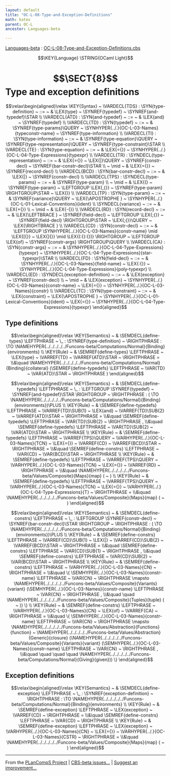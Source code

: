 ```yaml
---
layout: default
title: "OC-L-08-Type-and-Exception-Definitions"
math: katex
parent: OC-L
ancestor: Languages-beta

---
```


[Languages-beta] : [OC-L-08-Type-and-Exception-Definitions.cbs]

$$\KEY{Language} \STRING{OCaml Light}$$

# $$\SECT{8}$$ Type and exception definitions
           


$$\relax\begin{aligned}\relax
  \KEY{Syntax} ~ 
    \VARDECL{TDS} : \SYN{type-definition}
      ~ ::= ~ & \LEX{type} ~ \SYNREF{typedef} ~ \SYNREF{and-typedef}\STAR
    \\
    \VARDECL{ATD} : \SYN{and-typedef}
      ~ ::= ~ & \LEX{and} ~ \SYNREF{typedef}
    \\
    \VARDECL{TD} : \SYN{typedef}
      ~ ::= ~ & \SYNREF{type-params}\QUERY ~ \SYNHYPER{../.}{OC-L-03-Names}{typeconstr-name} ~ \SYNREF{type-information}
    \\
    \VARDECL{TI} : \SYN{type-information}
      ~ ::= ~ & \SYNREF{type-equation}\QUERY ~ \SYNREF{type-representation}\QUERY ~ \SYNREF{type-constraint}\STAR
    \\
    \VARDECL{TE} : \SYN{type-equation}
      ~ ::= ~ & \LEX{={}} ~ \SYNHYPER{../.}{OC-L-04-Type-Expressions}{typexpr}
    \\
    \VARDECL{TR} : \SYNDECL{type-representation}
      ~ ::= ~ &
      \LEX{={}} ~ \LEX{|}\QUERY ~ \SYNREF{constr-decl} ~ \SYNREF{bar-constr-decl}\STAR \\
      ~ \mid ~ &  \LEX{={}} ~ \SYNREF{record-decl}
    \\
    \VARDECL{BCD} : \SYN{bar-constr-decl}
      ~ ::= ~ & \LEX{|} ~ \SYNREF{constr-decl}
    \\
    \VARDECL{TPS} : \SYNDECL{type-params}
      ~ ::= ~ &
      \SYNREF{type-param} \\
      ~ \mid ~ &  \LEX{(} ~ \SYNREF{type-param} ~ \LEFTGROUP \LEX{,{}} ~ \SYNREF{type-param} \RIGHTGROUP\STAR ~ \LEX{)}
    \\
    \VARDECL{TP} : \SYN{type-param}
      ~ ::= ~ & \SYNREF{variance}\QUERY ~ \LEX{\APOSTROPHE } ~ \SYNHYPER{../.}{OC-L-01-Lexical-Conventions}{ident}
    \\
     \SYNDECL{variance}
      ~ ::= ~ &
      \LEX{+{}} \\
      ~ \mid ~ &  \LEX{-{}}
    \\
    \VARDECL{RD} : \SYN{record-decl}
      ~ ::= ~ & \LEX{\LEFTBRACE } ~ \SYNREF{field-decl} ~ \LEFTGROUP \LEX{;{}} ~ \SYNREF{field-decl} \RIGHTGROUP\STAR ~ \LEX{;{}}\QUERY ~ \LEX{\RIGHTBRACE }
    \\
    \VARDECL{CD} : \SYN{constr-decl}
      ~ ::= ~ & \LEFTGROUP \SYNHYPER{../.}{OC-L-03-Names}{constr-name} \mid \LEX{[{}} ~ \LEX{]{}} \mid \LEX{(:{}:{})} \RIGHTGROUP ~ \LEFTGROUP \LEX{of} ~ \SYNREF{constr-args} \RIGHTGROUP\QUERY
    \\
    \VARDECL{CA} : \SYN{constr-args}
      ~ ::= ~ & \SYNHYPER{../.}{OC-L-04-Type-Expressions}{typexpr} ~ \SYNHYPER{../.}{OC-L-04-Type-Expressions}{star-typexpr}\STAR
    \\
    \VARDECL{FD} : \SYN{field-decl}
      ~ ::= ~ & \SYNHYPER{../.}{OC-L-03-Names}{field-name} ~ \LEX{:{}} ~ \SYNHYPER{../.}{OC-L-04-Type-Expressions}{poly-typexpr}
    \\
    \VARDECL{ED} : \SYNDECL{exception-definition}
      ~ ::= ~ &
      \LEX{exception} ~ \SYNREF{constr-decl} \\
      ~ \mid ~ &  \LEX{exception} ~ \SYNHYPER{../.}{OC-L-03-Names}{constr-name} ~ \LEX{={}} ~ \SYNHYPER{../.}{OC-L-03-Names}{constr}
    \\
    \VARDECL{TC} : \SYN{type-constraint}
      ~ ::= ~ & \LEX{constraint} ~ \LEX{\APOSTROPHE } ~ \SYNHYPER{../.}{OC-L-01-Lexical-Conventions}{ident} ~ \LEX{={}} ~ \SYNHYPER{../.}{OC-L-04-Type-Expressions}{typexpr}
\end{aligned}$$

## Type definitions
               


$$\relax\begin{aligned}\relax
  \KEY{Semantics} ~ 
  & \SEMDECL{define-types} \LEFTPHRASE ~ \_ : \SYNREF{type-definition} ~ \RIGHTPHRASE  :  \TO \NAMEHYPER{../../../../../Funcons-beta/Computations/Normal}{Binding}{environments} 
\\
  \KEY{Rule} ~ 
    & \SEMREF{define-types} \LEFTPHRASE ~ \LEX{type} ~ \VARREF{TD} ~ \VARREF{ATD}\STAR ~ \RIGHTPHRASE  = \\&\quad
      \NAMEHYPER{../../../../../Funcons-beta/Computations/Normal}{Binding}{collateral}
        (\SEMREF{define-typedefs} \LEFTPHRASE ~ \VAR{TD} ~ \VAR{ATD}\STAR ~ \RIGHTPHRASE )
\end{aligned}$$

$$\relax\begin{aligned}\relax
  \KEY{Semantics} ~ 
  & \SEMDECL{define-typedefs} \LEFTPHRASE ~ \_ : \LEFTGROUP \SYNREF{typedef} ~ \SYNREF{and-typedef}\STAR \RIGHTGROUP ~ \RIGHTPHRASE  : ( \TO \NAMEHYPER{../../../../../Funcons-beta/Computations/Normal}{Binding}{environments})\PLUS 
\\
  \KEY{Rule} ~ 
    & \SEMREF{define-typedefs} \LEFTPHRASE ~ \VARREF{TD}\SUB{1} ~ \LEX{and} ~ \VARREF{TD}\SUB{2} ~ \VARREF{ATD}\STAR ~ \RIGHTPHRASE  = \\&\quad
      \SEMREF{define-typedefs} \LEFTPHRASE ~ \VAR{TD}\SUB{2} ~ \RIGHTPHRASE , \\&\quad 
      \SEMREF{define-typedefs} \LEFTPHRASE ~ \VAR{TD}\SUB{2} ~ \VAR{ATD}\STAR ~ \RIGHTPHRASE 
\\
  \KEY{Rule} ~ 
    & \SEMREF{define-typedefs} \LEFTPHRASE ~ \VARREF{TPS}\QUERY ~ \VARHYPER{../.}{OC-L-03-Names}{TCN} ~ \LEX{={}} ~ \VARREF{CD} ~ \VARREF{BCD}\STAR ~ \RIGHTPHRASE  = \\&\quad
      \SEMREF{define-constrs} \LEFTPHRASE ~ \VAR{CD} ~ \VAR{BCD}\STAR ~ \RIGHTPHRASE 
\\
  \KEY{Rule} ~ 
    & \SEMREF{define-typedefs} \LEFTPHRASE ~ \VARREF{TPS}\QUERY ~ \VARHYPER{../.}{OC-L-03-Names}{TCN} ~ \LEX{={}} ~ \VARREF{RD} ~ \RIGHTPHRASE  = \\&\quad
      \NAMEHYPER{../../../../../Funcons-beta/Values/Composite}{Maps}{map}
        ( ~ )
\\
  \KEY{Rule} ~ 
    & \SEMREF{define-typedefs} \LEFTPHRASE ~ \VARREF{TPS}\QUERY ~ \VARHYPER{../.}{OC-L-03-Names}{TCN} ~ \LEX{={}} ~ \VARHYPER{../.}{OC-L-04-Type-Expressions}{T} ~ \RIGHTPHRASE  = \\&\quad
      \NAMEHYPER{../../../../../Funcons-beta/Values/Composite}{Maps}{map}
        ( ~ )
\end{aligned}$$

$$\relax\begin{aligned}\relax
  \KEY{Semantics} ~ 
  & \SEMDECL{define-constrs} \LEFTPHRASE ~ \_ : \LEFTGROUP \SYNREF{constr-decl} ~ \SYNREF{bar-constr-decl}\STAR \RIGHTGROUP ~ \RIGHTPHRASE  : ( \TO \NAMEHYPER{../../../../../Funcons-beta/Computations/Normal}{Binding}{environments})\PLUS 
\\
  \KEY{Rule} ~ 
    & \SEMREF{define-constrs} \LEFTPHRASE ~ \VARREF{CD}\SUB{1} ~ \LEX{|} ~ \VARREF{CD}\SUB{2} ~ \VARREF{BCD}\STAR ~ \RIGHTPHRASE  = \\&\quad
      \SEMREF{define-constrs} \LEFTPHRASE ~ \VAR{CD}\SUB{1} ~ \RIGHTPHRASE , \\&\quad 
      \SEMREF{define-constrs} \LEFTPHRASE ~ \VAR{CD}\SUB{2} ~ \VAR{BCD}\STAR ~ \RIGHTPHRASE 
\\
  \KEY{Rule} ~ 
    & \SEMREF{define-constrs} \LEFTPHRASE ~ \VARHYPER{../.}{OC-L-03-Names}{CN} ~ \RIGHTPHRASE  = \\&\quad
      \{ \SEMHYPER{../.}{OC-L-03-Names}{constr-name} \LEFTPHRASE ~ \VAR{CN} ~ \RIGHTPHRASE  \mapsto \NAMEHYPER{../../../../../Funcons-beta/Values/Composite}{Variants}{variant}
                           (\SEMHYPER{../.}{OC-L-03-Names}{constr-name} \LEFTPHRASE ~ \VAR{CN} ~ \RIGHTPHRASE , \\&\quad \quad 
                            \NAMEHYPER{../../../../../Funcons-beta/Values/Composite}{Tuples}{tuple}
                              ( ~ )) \}
\\
  \KEY{Rule} ~ 
    & \SEMREF{define-constrs} \LEFTPHRASE ~ \VARHYPER{../.}{OC-L-03-Names}{CN} ~ \LEX{of} ~ \VARREF{CA} ~ \RIGHTPHRASE  = \\&\quad
      \{ \SEMHYPER{../.}{OC-L-03-Names}{constr-name} \LEFTPHRASE ~ \VAR{CN} ~ \RIGHTPHRASE  \mapsto \NAMEHYPER{../../../../../Funcons-beta/Values/Abstraction}{Functions}{function} ~
                           \NAMEHYPER{../../../../../Funcons-beta/Values/Abstraction}{Generic}{closure}
                             (\NAMEHYPER{../../../../../Funcons-beta/Values/Composite}{Variants}{variant}
                                (\SEMHYPER{../.}{OC-L-03-Names}{constr-name} \LEFTPHRASE ~ \VAR{CN} ~ \RIGHTPHRASE , \\&\quad \quad \quad \quad 
                                 \NAMEHYPER{../../../../../Funcons-beta/Computations/Normal}{Giving}{given})) \}
\end{aligned}$$

## Exception definitions
               


$$\relax\begin{aligned}\relax
  \KEY{Semantics} ~ 
  & \SEMDECL{define-exception} \LEFTPHRASE ~ \_ : \SYNREF{exception-definition} ~ \RIGHTPHRASE  :  \TO \NAMEHYPER{../../../../../Funcons-beta/Computations/Normal}{Binding}{environments} 
\\
  \KEY{Rule} ~ 
    & \SEMREF{define-exception} \LEFTPHRASE ~ \LEX{exception} ~ \VARREF{CD} ~ \RIGHTPHRASE  = \\&\quad
      \SEMREF{define-constrs} \LEFTPHRASE ~ \VAR{CD} ~ \RIGHTPHRASE 
\\
  \KEY{Rule} ~ 
    & \SEMREF{define-exception} \LEFTPHRASE ~ \LEX{exception} ~ \VARHYPER{../.}{OC-L-03-Names}{CN} ~ \LEX{={}} ~ \VARHYPER{../.}{OC-L-03-Names}{CSTR} ~ \RIGHTPHRASE  = \\&\quad
      \NAMEHYPER{../../../../../Funcons-beta/Values/Composite}{Maps}{map}
        ( ~ )
\end{aligned}$$



[Funcons-beta]: /CBS-beta/math/Funcons-beta
  "FUNCONS-BETA"
[Unstable-Funcons-beta]: /CBS-beta/math/Unstable-Funcons-beta
  "UNSTABLE-FUNCONS-BETA"
[Languages-beta]: /CBS-beta/math/Languages-beta
  "LANGUAGES-BETA"
[Unstable-Languages-beta]: /CBS-beta/math/Unstable-Languages-beta
  "UNSTABLE-LANGUAGES-BETA"
[CBS-beta]: /CBS-beta 
  "CBS-BETA"


____

From the [PLanCompS Project] | [CBS-beta issues...] | [Suggest an improvement...]

[OC-L-08-Type-and-Exception-Definitions.cbs]: /CBS-beta/Languages-beta/OCaml-Light/OC-L-cbs/OC-L/OC-L-08-Type-and-Exception-Definitions/OC-L-08-Type-and-Exception-Definitions.cbs
  "CBS SOURCE FILE"
[PLanCompS Project]: https://plancomps.github.io
  "PROGRAMMING LANGUAGE COMPONENTS AND SPECIFICATIONS PROJECT HOME PAGE"
[CBS-beta issues...]: https://github.com/plancomps/CBS-beta/issues
  "CBS-BETA ISSUE REPORTS ON GITHUB"
[Suggest an improvement...]: mailto:plancomps@gmail.com?Subject=CBS-beta%20-%20comment&Body=Re%3A%20CBS-beta%20specification%20at%20OC-L/OC-L-08-Type-and-Exception-Definitions/OC-L-08-Type-and-Exception-Definitions.cbs%0A%0AComment/Query/Issue/Suggestion%3A%0A%0A%0ASignature%3A%0A 
  "GENERATE AN EMAIL TEMPLATE"
